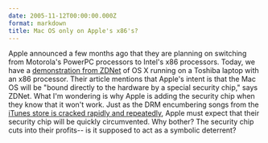 ```yaml
---
date: 2005-11-12T00:00:00.000Z
format: markdown
title: Mac OS only on Apple's x86's?
---
```


Apple announced a few months ago that they are planning on switching from Motorola's PowerPC processors to Intel's x86 processors. Today, we have a <a href="http://http://reviews.zdnet.co.uk/software/os/0,39024180,39235916,00.htm">demonstration from ZDNet</a> of OS X running on a Toshiba laptop with an x86 processor.
Their article mentions that Apple's intent is that the Mac OS will be "bound directly to the hardware by a special security chip," says ZDNet. What I'm wondering is why Apple is adding the security chip when they know that it won't work. Just as the DRM encumbering songs from the <a href="http://www.theregister.co.uk/2005/03/23/pymusique_unblocks_itunes/">iTunes store is cracked rapidly and repeatedly</a>, Apple must expect that their security chip will be quickly circumvented.
Why bother? The security chip cuts into their profits-- is it supposed to act as a symbolic deterrent?
